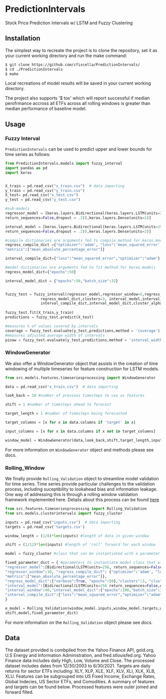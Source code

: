 # PredictionIntervals

Stock Price Prediction Intervals w/ LSTM and Fuzzy Clustering

## Installation

The simplest way to recreate the project is to clone the repository, set it as your current working directory and run the make command:

```bash
$ git clone https://github.com/cfiscella/PredictionIntervals/
$ cd ./PredictionIntervals
$ make
```
Local recreations of model results will be saved in your current working directory.

The project also supports '$ tox' which will report successful if median perofrmance accross all ETFs across all rolling windows is greater than median performance of baseline model.

## Usage

### Fuzzy Interval
`PredictionIntervals` can be used to predict upper and lower bounds
for time series as follows:

```python
from PredictionIntervals.models import fuzzy_interval
import pandas as pd
import keras


X_train = pd.read_csv("x_train.csv")  # data importing
y_train = pd.read_csv("y_train.csv")
X_test= pd.read_csv("x_test.csv")
y_test = pd.read_csv("y_test.csv")

#sub-models
regressor_model = [keras.layers.Bidirectional(keras.layers.LSTM(units=256, 
return_sequences=False,dropout = .2)),keras.layers.Dense(units=1)]

interval_model = [keras.layers.Bidirectional(keras.layers.LSTM(units=256, 
return_sequences=False,dropout = .2)),keras.layers.Dense(units=2)]

#compile dictionaries are arguments fed to compile method for keras.models
regress_compile_dict ={"optimizer":'adam', "loss":'mean_squared_error',
"metrics":["mean_absolute_percentage_error"]}

interval_compile_dict={"loss":"mean_squared_error","optimizer":"adam"}

#model dictionaries are arguments fed to fit method for keras.models
regress_model_dict={"epochs":50}

interval_model_dict = {"epochs":50,"batch_size":32}


fuzzy_test = fuzzy_interval(regressor_model,regressor_window=5,regress_compile_dict,
                regress_model_dict,clusters=3, interval_model,interval_window = 5,
                interval_compile_dict,interval_model_dict,cluster_alpha=.05)
                
fuzzy_test.fit(X_train,y_train)
predictions = fuzzy_test.predict(X_test)

#measures % of values covered by intervals
coverage = fuzzy_test.evaluate(y_test,predictions,method = 'coverage')
#measures adjusted average width of intervals
pinaw = fuzzy_test.evaluate(y_test,predictions,method = 'interval_width_average) 
```
### WindowGenerator
We also offer a WindowGenerator object that assists in the creation of time windowing
of multiple timeseries for feature construction for LSTM models.

```python
from src.models.features.timeseriesprocessing import WindowGenerator

data = pd.read_csv("x_train.csv")  # data importing

look_back = 10 #number of previous timesteps to use as features

shift = 1 #number of timesteps ahead to forecast

target_length = 1 #number of timesteps being forecasted

target_columns = [x for x in data.columns if 'target' in x]

input_columns = [x for x in data.columns if x not in target_columns]

window_model = WindowGenerator(data,look_back,shift,target_length,input_columns,target_columns) 
```

For more information on `WindowGenerator` object and methods please see docs.

### Rolling_Window

We finally provide `Rolling_Validation` object to streamline model validation for time series.
Time series provide particular challenges to the validation process, including suceptibility to
lookahead bias and information leakage.  One way of addressing this is through a rolling window 
validation framework implemented here. Details about this process can be found [here](https://medium.com/@soumyachess1496/cross-validation-in-time-series-566ae4981ce4)


```python
from src.features.timeseriesprocessing import Rolling_Validation
from src.models.clusterintervals import fuzzy_cluster

inputs = pd.read_csv("inputs.csv")  # data importing
targets = pd.read_csv('targets.csv')

window_length = (1/8)*len(inputs) #length of data in given window

shift = (1/12)*len(inputs) #length of 'roll' forward for each window

model = fuzzy_cluster #class that can be instantiated with a parameter dictionary

fixed_parameter_dict = { #parameters to instantiate model class that will stay fixed during rolling validation process
"regressor_model":[Bidirectional(LSTM(units=256, return_sequences=False,dropout = .2)),Dense(units=1)],                      
"regressor_window":10, "regress_compile_dict": {"optimizer":'adam', "loss":'mean_squared_error',
"metrics":["mean_absolute_percentage_error"]},
"regress_model_dict":{"verbose":True, "epochs":50},"clusters":3, "cluster_alpha":.05,
"interval_model":[Bidirectional(LSTM(units=256 return_sequences=False,dropout = .2)),Dense(units=2)],
"interval_window":40,"interval_model_dict":{"epochs":100,"batch_size":32,"verbose":True},
"interval_compile_dict":{"loss":"mean_squared_error","optimizer":"adam"},
}

e_model = Rolling_Validation(window_model.inputs,window_model.targets,window_length,
shift,model,fixed_parameter_dict)
```

For more information on the `Rolling_Validation` object please see docs.
## Data

The dataset provided is combpiled from the Yahoo Finance API, gold.org, U.S Energy and Information Administration, and fred.stlouisfed.org. Yahoo Finance data includes daily High, Low, Volume and Close.  The processed dataset includes dates from 12/30/2003 to 6/30/2021. Targets are daily returns for sector ETFs including: XLY, XLP, XLE, XLF, XLV, XLI, XLK, XLB, XLU. Features can be subgrouped into US Fixed Income, Exchange Rates, Global Indecies, US Sector ETFs, and Comodities. A summary of features and targets can be found below. Processed features were outer joined and forward filled.
